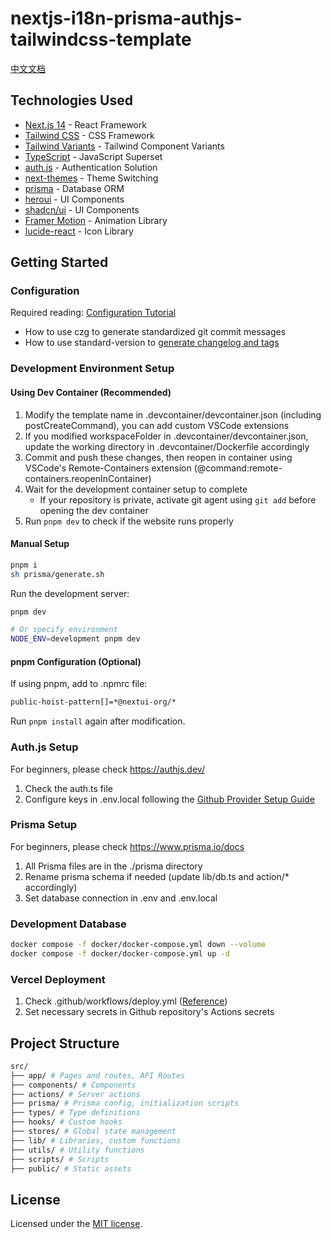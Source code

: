 # nextjs-i18n-prisma-authjs-tailwindcss-template

[中文文档](./README.zh-CN.md)

## Technologies Used

- [Next.js 14](https://nextjs.org/docs/getting-started) - React Framework
- [Tailwind CSS](https://tailwindcss.com/) - CSS Framework
- [Tailwind Variants](https://tailwind-variants.org) - Tailwind Component Variants
- [TypeScript](https://www.typescriptlang.org/) - JavaScript Superset
- [auth.js](https://authjs.dev/) - Authentication Solution
- [next-themes](https://github.com/pacocoursey/next-themes) - Theme Switching
- [prisma](https://www.prisma.io/) - Database ORM
- [heroui](https://heroui.net/) - UI Components
- [shadcn/ui](https://ui.shadcn.com/) - UI Components
- [Framer Motion](https://www.framer.com/motion/) - Animation Library
- [lucide-react](https://lucide.dev/) - Icon Library

## Getting Started

### Configuration

Required reading: [Configuration Tutorial](https://juejin.cn/post/7359203560166768650)

- How to use czg to generate standardized git commit messages
- How to use standard-version to [generate changelog and tags](https://juejin.cn/post/7359203560166768650#heading-40)

### Development Environment Setup

#### Using Dev Container (Recommended)

1. Modify the template name in .devcontainer/devcontainer.json (including postCreateCommand), you can add custom VSCode extensions
2. If you modified workspaceFolder in .devcontainer/devcontainer.json, update the working directory in .devcontainer/Dockerfile accordingly
3. Commit and push these changes, then reopen in container using VSCode's Remote-Containers extension (@command:remote-containers.reopenInContainer)
4. Wait for the development container setup to complete
   * If your repository is private, activate git agent using `git add` before opening the dev container
5. Run `pnpm dev` to check if the website runs properly

#### Manual Setup

```bash
pnpm i
sh prisma/generate.sh
```

Run the development server:

```bash
pnpm dev

# Or specify environment
NODE_ENV=development pnpm dev
```

#### pnpm Configuration (Optional)

If using pnpm, add to .npmrc file:

```bash
public-hoist-pattern[]=*@nextui-org/*
```

Run `pnpm install` again after modification.

### Auth.js Setup

For beginners, please check https://authjs.dev/

1. Check the auth.ts file
2. Configure keys in .env.local following the [Github Provider Setup Guide](https://authjs.dev/getting-started/authentication/oauth?framework=next-js)

### Prisma Setup

For beginners, please check https://www.prisma.io/docs

1. All Prisma files are in the ./prisma directory
2. Rename prisma schema if needed (update lib/db.ts and action/* accordingly)
3. Set database connection in .env and .env.local

### Development Database

```bash
docker compose -f docker/docker-compose.yml down --volume
docker compose -f docker/docker-compose.yml up -d
```

### Vercel Deployment

1. Check .github/workflows/deploy.yml ([Reference](https://github.com/amondnet/vercel-action?tab=readme-ov-file#how-to-use))
2. Set necessary secrets in Github repository's Actions secrets

## Project Structure

```bash
src/
├── app/ # Pages and routes, API Routes
├── components/ # Components
├── actions/ # Server actions
├── prisma/ # Prisma config, initialization scripts
├── types/ # Type definitions
├── hooks/ # Custom hooks
├── stores/ # Global state management
├── lib/ # Libraries, custom functions
├── utils/ # Utility functions
├── scripts/ # Scripts
├── public/ # Static assets
```

## License

Licensed under the [MIT license](https://github.com/nextui-org/next-app-template/blob/main/LICENSE).
